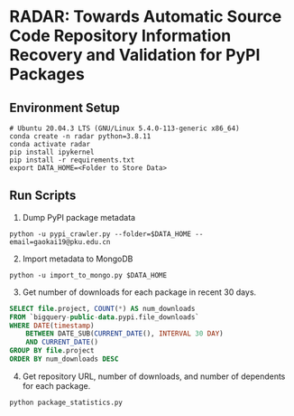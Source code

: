 # RADAR: Towards Automatic Source Code Repository Information Recovery and Validation for PyPI Packages

## Environment Setup
```shell
# Ubuntu 20.04.3 LTS (GNU/Linux 5.4.0-113-generic x86_64)
conda create -n radar python=3.8.11
conda activate radar
pip install ipykernel
pip install -r requirements.txt
export DATA_HOME=<Folder to Store Data>
```

## Run Scripts
1. Dump PyPI package metadata
```shell
python -u pypi_crawler.py --folder=$DATA_HOME --email=gaokai19@pku.edu.cn
```

2. Import metadata to MongoDB
```shell
python -u import_to_mongo.py $DATA_HOME
```

3. Get number of downloads for each package in recent 30 days.
```SQL
SELECT file.project, COUNT(*) AS num_downloads
FROM `bigquery-public-data.pypi.file_downloads`
WHERE DATE(timestamp)
    BETWEEN DATE_SUB(CURRENT_DATE(), INTERVAL 30 DAY)
    AND CURRENT_DATE()
GROUP BY file.project
ORDER BY num_downloads DESC
```

4. Get repository URL, number of downloads, and number of dependents for each package.
```shell
python package_statistics.py
```